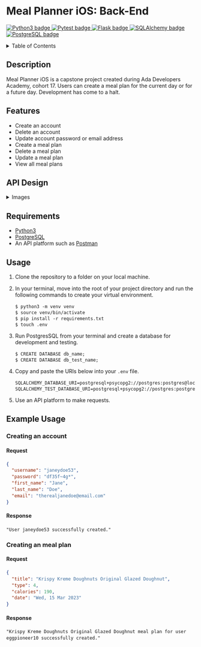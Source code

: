 # Meal Planner iOS: Back-End
<p>
  <a href="https://www.python.org/">
    <img alt="Python3 badge" src="https://img.shields.io/badge/-Python3-purple"/>
  </a>
  <a href="https://pytest.org">
    <img alt="Pytest badge" src="https://img.shields.io/badge/-Pytest-blue"/>
  </a>
  <a href="https://flask.palletsprojects.com">
    <img alt="Flask badge" src="https://img.shields.io/badge/-Flask-red"/>
  </a>
  <a href="https://www.sqlalchemy.org">
    <img alt="SQLAlchemy badge" src="https://img.shields.io/badge/-SQLAlchemy-green"/>
 </a>
  <a href="https://www.postgresql.org">
    <img alt="PostgreSQL badge" src="https://img.shields.io/badge/-PostgreSQL-pink"/>
 </a>
</p>

<p>
  <details>
    <summary>Table of Contents</summary>
    <ol>
      <li>
        <a href="#description">Description</a>
        <ul>
          <li>
            <a href="#features">Features</a>
          </li>
        </ul>
      </li>
      <li>
        <a href="#usage">Usage</a>
      </li>
      <li>
        <a href="#api-design">API Design</a>
      </li>
      <li>
        <a href="#example-usage">Example Usage</a>
      </li>
    </ol>
  </details>
</p>

## Description
Meal Planner iOS is a capstone project created during Ada Developers Academy, cohort 17. Users can create a meal plan for the current day or for a future day. Development has come to a halt.

## Features
- Create an account
- Delete an account
- Update account password or email address
- Create a meal plan
- Delete a meal plan
- Update a meal plan
- View all meal plans

## API Design
<details>
  <summary>Images</summary>
  <img src="./assets/meal-planner-diagram-back-end-erd.png" alt="Entity relationship diagram" />
  <br>
  <img src="./assets/meal-planner-diagram-endpoints.png" alt="Endpoint chart" />
</details>

## Requirements
- [Python3](https://www.python.org/downloads/)
- [PostgreSQL](https://www.postgresql.org/download/)
- An API platform such as [Postman](https://www.postman.com/downloads/)


## Usage
1. Clone the repository to a folder on your local machine. 

2. In your terminal, move into the root of your project directory and run the following commands to create your virtual environment.
    ```
    $ python3 -m venv venv
    $ source venv/bin/activate
    $ pip install -r requirements.txt
    $ touch .env
    ```

3. Run PostgresSQL from your terminal and create a database for development and testing.
    ```
    $ CREATE DATABASE db_name;
    $ CREATE DATABASE db_test_name;
    ```

4. Copy and paste the URIs below into your `.env` file.
    ```
    SQLALCHEMY_DATABASE_URI=postgresql+psycopg2://postgres:postgres@localhost:5432/db_name
    SQLALCHEMY_TEST_DATABASE_URI=postgresql+psycopg2://postgres:postgres@localhost:5432/db_test_name
    ```
5. Use an API platform to make requests.

## Example Usage

### Creating an account

#### Request
```json
{
  "username": "janeydoe53",
  "password": "df35f~4g*",
  "first_name": "Jane",
  "last_name": "Doe",
  "email": "therealjanedoe@email.com"
}
```

#### Response
`"User janeydoe53 successfully created."`

### Creating an meal plan

#### Request
```json
{
  "title": "Krispy Kreme Doughnuts Original Glazed Doughnut",
  "type": 4,
  "calories": 190,
  "date": "Wed, 15 Mar 2023"
}
```

#### Response
`"Krispy Kreme Doughnuts Original Glazed Doughnut meal plan for user eggpioneer10 successfully created."`